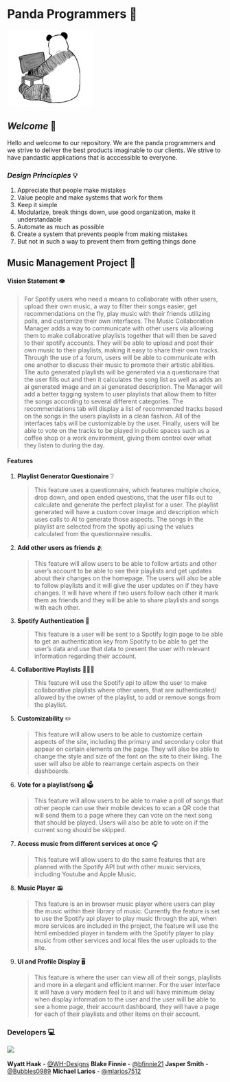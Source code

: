 # Panda Programmers 🐼

<img src="./Team Documents/panda_logo.png" width="200">

## _Welcome_ 👋

Hello and welcome to our repository. We are the panda programmers and we strive to deliver the best products imaginable to our clients. We strive to have pandastic applications that is acccessible to everyone.

### _Design Princicples_ 💡
1. Appreciate that people make mistakes
2. Value people and make systems that work for them
3. Keep it simple
4. Modularize, break things down, use good organization, make it understandable
5. Automate as much as possible
6. Create a system that prevents people from making mistakes
7. But not in such a way to prevent them from getting things done

## Music Management Project 🎵

#### Vision Statement 👁️
>For Spotify users who need a means to collaborate with other users, upload their own music, a way to filter their songs easier, get recommendations on the fly, play music with their friends utilizing polls, and customize their own interfaces. The Music Collaboration Manager adds a way to communicate with other users via allowing them to make collaborative playlists together that will then be saved to their spotify accounts. They will be able to upload and post their own music to their playlists, making it easy to share their own tracks. Through the use of a forum, users will be able to communicate with one another to discuss their music to promote their artistic abilities. The auto generated playlists will be generated via a questionaire that the user fills out and then it calculates the song list as well as adds an ai generated image and an ai generated description. The Manager will add a better tagging system to user playlists that allow them to filter the songs according to several different categories. The recommendations tab will display a list of recommended tracks based on the songs in the users playlists in a clean fashion. All of the interfaces tabs will be customizable by the user. Finally, users will be able to vote on the tracks to be played in public spaces such as a coffee shop or a work environment, giving them control over what they listen to during the day.

#### Features
1. **Playlist Generator Questionaire** ❔
    >This feature uses a questionnaire, which features multiple choice,  drop down, and open ended questions, that the user fills out to  calculate and generate the perfect playlist for a user.  The playlist generated will have a custom cover image and  description which uses calls to AI to generate those aspects.  The songs in the playlist are selected from the spotiy api using  the values calculated from the questionnaire results.

2. **Add other users as friends** 🫂
    >This feature will allow users to be able to follow artists and other user’s account to be able to see their playlists and get updates about their changes on the homepage. The users will also be able to follow playlists and it will give the user updates on if they have changes. It will have where if two users follow each other it mark them as friends and they will be able to share playlists and songs with each other. 

3. **Spotify Authentication** 🔐
    >This feature is a user will be sent to a Spotify login page to be able to get an authentication key from Spotify to be able to get the user’s data and use that data to present the user with relevant information regarding their account.

4. **Collaboritive Playlists** 🧑‍🤝‍🧑
    >This feature will use the Spotify api to allow the user to make collaborative playlists where other users, that are authenticated/ allowed by the owner of the playlist, to add or remove songs from the playlist.

5. **Customizability** ✏️
    >This feature will allow users to be able to customize certain aspects of the site, including the primary and secondary color that appear on certain elements on the page. They will also be able to change the style and size of the font on the site to their liking. The user will also be able to rearrange certain aspects on their dashboards. 

6. **Vote for a playlist/song** 🗳️
    >This feature will allow users to be able to make a poll of songs that other people can use their mobile devices to scan a QR code that will send them to a page where they can vote on the next song that should be played. Users will also be able to vote on if the current song should be skipped.

7. **Access music from different services at once** 🎧
    >This feature will allow users to do the same features that are planned with the Spotify API but with other music services, including Youtube and Apple Music. 

8. **Music Player** 📻
    >This feature is an in browser music player where users can play the music within their library of music. Currently the feature  is set to use the Spotify api player to play music through the api, when more services are included in the project, the feature will use the html embedded player in tandem with the Spotify player to play music from other services and local files the user uploads to the site.

9. **UI and Profile Display** 🖥️
    >This feature is where the user can view all of their songs, playlists and more in a elegant and efficient manner. For the user interface it will have a very modern feel to it and will have minimum delay when display information to the user and the user will be able to see a home page, their account dashboard, they will have a page for each of their playlists and other items on their account. 

### Developers 💻
  <img src="https://contrib.rocks/image?repo=WH-Designs/Panda-Programmers" />

**Wyatt Haak** - [@WH-Designs](https://github.com/WH-Designs)
**Blake Finnie** - [@bfinnie21](https://github.com/bfinnie21)
**Jasper Smith** - [@Bubbles0989](https://github.com/Bubbles0989)
**Michael Larios** - [@mlarios7512](https://github.com/mlarios7512)
